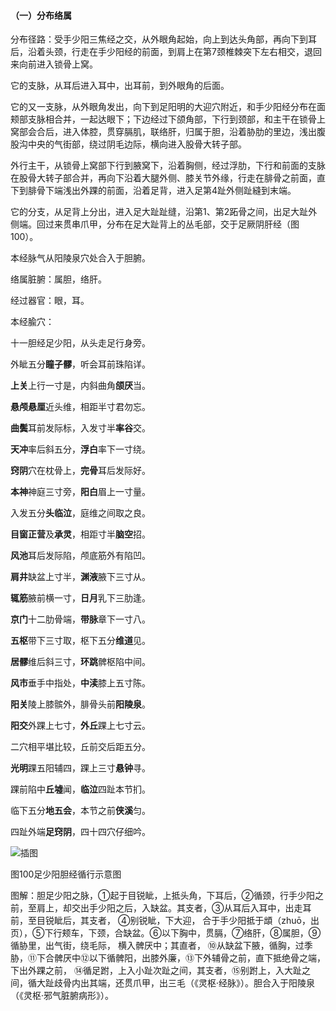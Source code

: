 #### （一）分布络属

分布径路：受手少阳三焦经之交，从外眼角起始，向上到达头角部，再向下到耳后，沿着头颈，行走在手少阳经的前面，到肩上在第7颈椎棘突下左右相交，退回来向前进入锁骨上窝。

它的支脉，从耳后进入耳中，出耳前，到外眼角的后面。

它的又一支脉，从外眼角发出，向下到足阳明的大迎穴附近，和手少阳经分布在面颊部支脉相合并，一起达眼下；下边经过下颌角部，下行到颈部，和主干在锁骨上窝部会合后，进入体腔，贯穿膈肌，联络肝，归属于胆，沿着胁肋的里边，浅出腹股沟中央的气街部，绕过阴毛边际，横向进入股骨大转子部。

外行主干，从锁骨上窝部下行到腋窝下，沿着胸侧，经过浮肋，下行和前面的支脉在股骨大转子部合并，再向下沿着大腿外侧、膝关节外缘，行走在腓骨之前面，直下到腓骨下端浅出外踝的前面，沿着足背，进入足第4趾外侧趾縫到末端。

它的分支，从足背上分出，进入足大趾趾缝，沿第1、第2跖骨之间，出足大趾外侧端。回过来贯串爪甲，分布在足大趾背上的丛毛部，交于足厥阴肝经（图100）。

本经脉气从阳陵泉穴处合入于胆腑。

络属脏腑：属胆，络肝。

经过器官：眼，耳。

本经腧穴：

十一胆经足少阳，从头走足行身旁。

外眦五分**瞳子髎**，听会耳前珠陷详。 

**上关**上行一寸是，内斜曲角**颌厌**当。

**悬颅悬厘**近头维，相距半寸君勿忘。

**曲鬓**耳前发际标，入发寸半**率谷**交。

**天冲**率后斜五分，**浮白**率下一寸绕。

**窍阴**穴在枕骨上，**完骨**耳后发际好。

**本神**神庭三寸旁，**阳白**眉上一寸量。

入发五分**头临泣**，庭维之间取之良。

**目窗正营**及**承灵**，相距寸半**脑空**招。

**风池**耳后发际陷，颅底筋外有陷凹。

**肩井**缺盆上寸半，**渊液**腋下三寸从。

**辄筋**腋前横一寸，**日月**乳下三肋逢。

**京门**十二肋骨端，**带脉**章下一寸八。

**五枢**带下三寸取，枢下五分**维道**见。

**居髎**维后斜三寸，**环跳**髀枢陷中间。

**风市**垂手中指处，**中渎**膝上五寸陈。

**阳关**陵上膝髌外，腓骨头前**阳陵泉**。

**阳交**外踝上七寸，**外丘**踝上七寸云。

二穴相平堪比较，丘前交后距五分。

**光明**踝五阳辅四，踝上三寸**悬钟**寻。

踝前陷中**丘墟**闻，**临泣**四趾本节扪。

临下五分**地五会**，本节之前**侠溪**匀。

四趾外端**足窍阴**，四十四穴仔细吟。

![插图](./img/图100.jpg)

图100足少阳胆经循行示意图

图解：胆足少阳之脉，①起于目锐眦，上抵头角，下耳后，②循颈，行手少阳之前，至肩上，却交出手少阳之后，入缺盆。其支者，③从耳后入耳中，出走耳前，至目锐眦后，其支者， ④别锐眦，下大迎， 合于手少阳抵于䪼（zhuō，出页），⑤下行颊车，下颈，合缺盆。⑥以下胸中，贯膈，⑦络肝，⑧属胆，⑨循胁里，出气街，绕毛际， 横入髀厌中；其直者， ⑩从缺盆下腋，循胸，过季胁，⑪下合髀厌中⑫以下循髀阳，出膝外廉，⑬下外辅骨之前，直下抵绝骨之端，下出外踝之前， ⑭循足跗，上入小趾次趾之间，其支者，⑮别跗上，入大趾之间，循大趾歧骨内出其端，还贯爪甲，出三毛（《灵枢·经脉》）。胆合入于阳陵泉（《灵枢·邪气脏腑病形》）。
